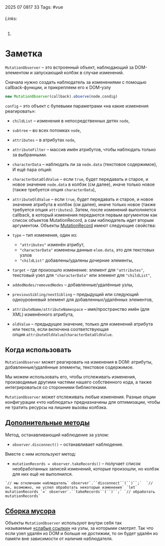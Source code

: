 2025 07 0817 33
Tags: #vue 
###### Links: 
1) 
# Заметка
`MutationObserver` – это встроенный объект, наблюдающий за DOM-элементом и запускающий колбэк в случае изменений.

Сначала нужно создать наблюдатель за изменениями с помощью callback-функции, и прикрепляем его к DOM-узлу
```js
new MutationObserver(callback).observe(node,condig)
```
`config` – это объект с булевыми параметрами «на какие изменения реагировать»:

- `childList` – изменения в непосредственных детях `node`,
- `subtree` – во всех потомках `node`,
- `attributes` – в атрибутах `node`,
- `attributeFilter` – массив имён атрибутов, чтобы наблюдать только за выбранными.
- `characterData` – наблюдать ли за `node.data` (текстовое содержимое),
И ещё пара опций:

- `characterDataOldValue` – если `true`, будет передавать и старое, и новое значение `node.data` в колбэк (см далее), иначе только новое (также требуется опция `characterData`),
- `attributeOldValue` – если `true`, будет передавать и старое, и новое значение атрибута в колбэк (см далее), иначе только новое (также требуется опция `attributes`).
Затем, после изменений выполняется callback, в который изменения передаются первым аргументом как список объектов MutationRecord, а сам наблюдатель идет вторым аргументом.
Объекты [MutationRecord](https://dom.spec.whatwg.org/#mutationrecord) имеют следующие свойства:

- `type` – тип изменения, один из:
    - `"attributes"` изменён атрибут,
    - `"characterData"` изменены данные `elem.data`, это для текстовых узлов
    - `"childList"` добавлены/удалены дочерние элементы,
- `target` – где произошло изменение: элемент для `"attributes"`, текстовый узел для `"characterData"` или элемент для `"childList"`,
- `addedNodes/removedNodes` – добавленные/удалённые узлы,
- `previousSibling/nextSibling` – предыдущий или следующий одноуровневый элемент для добавленных/удалённых элементов,
- `attributeName/attributeNamespace` – имя/пространство имён (для XML) изменённого атрибута,
- `oldValue` – предыдущее значение, только для изменений атрибута или текста, если включена соответствующая опция `attributeOldValue`/`characterDataOldValue`.
## Когда использовать
`MutationObserver` может реагировать на изменения в DOM: атрибуты, добавленные/удалённые элементы, текстовое содержимое.

Мы можем использовать его, чтобы отслеживать изменения, производимые другими частями нашего собственного кода, а также интегрироваться со сторонними библиотеками.

`MutationObserver` может отслеживать любые изменения. Разные опции конфигурации «что наблюдать» предназначены для оптимизации, чтобы не тратить ресурсы на лишние вызовы колбэка.

## [Дополнительные методы](https://learn.javascript.ru/mutation-observer#dopolnitelnye-metody)

Метод, останавливающий наблюдение за узлом:

- `observer.disconnect()` – останавливает наблюдение.

Вместе с ним используют метод:

- `mutationRecords = observer.takeRecords()` – получает список необработанных записей изменений, которые произошли, но колбэк для них ещё не выполнился.

``` `// мы отключаем наблюдатель` observer`.``disconnect``(``)``;`  `// он, возможно, не успел обработать некоторые изменения` `let` mutationRecords `=` observer`.``takeRecords``(``)``;` `// обработать mutationRecords` ```

## [Сборка мусора](https://learn.javascript.ru/mutation-observer#sborka-musora)

Объекты `MutationObserver` используют внутри себя так называемые [«слабые ссылки»](https://ru.wikipedia.org/wiki/%D0%A1%D0%BB%D0%B0%D0%B1%D0%B0%D1%8F_%D1%81%D1%81%D1%8B%D0%BB%D0%BA%D0%B0) на узлы, за которыми смотрят. Так что если узел удалён из DOM и больше не достижим, то он будет удалён из памяти вне зависимости от наличия наблюдателя.